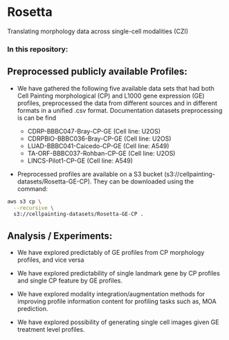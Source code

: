 # Rosetta
Translating morphology data across single-cell modalities (CZI)

### In this repository:

## Preprocessed publicly available Profiles:

- We have gathered the following five available data sets that had both Cell Painting morphological (CP) and L1000 gene expression (GE) profiles, preprocessed the data from different sources and in different formats in a unified .csv format. Documentation datasets preprocessing is can be find 
    - CDRP-BBBC047-Bray-CP-GE (Cell line: U2OS)
    - CDRPBIO-BBBC036-Bray-CP-GE (Cell line: U2OS)
    - LUAD-BBBC041-Caicedo-CP-GE (Cell line: A549)
    - TA-ORF-BBBC037-Rohban-CP-GE (Cell line: U2OS)
    - LINCS-Pilot1-CP-GE (Cell line: A549)
        
- Preprocessed profiles are available on a S3 bucket (s3://cellpainting-datasets/Rosetta-GE-CP). They can be downloaded using the command:

```bash
aws s3 cp \
  --recursive \
  s3://cellpainting-datasets/Rosetta-GE-CP .  
```
    
 ## Analysis / Experiments:
 
 - We have explored predictably of GE profiles from CP morphology profiles, and vice versa
 
 - We have explored predictability of single landmark gene by CP profiles and single CP feature by GE profiles.
 
 - We have explored modality integration/augmentation methods for improving profile information content for profiling tasks such as, MOA prediction.
 
 - We have explored possibility of generating single cell images given GE treatment level profiles.
 
